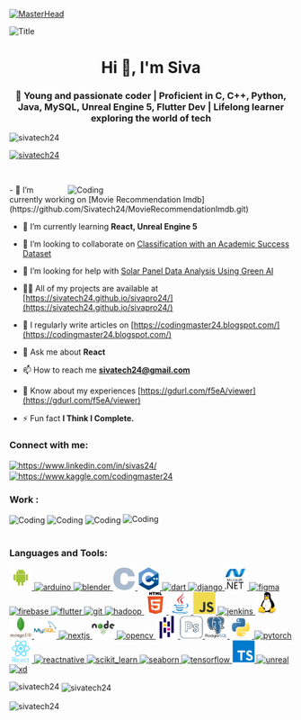 [![MasterHead](https://blogger.googleusercontent.com/img/b/R29vZ2xl/AVvXsEhG6VVq4uBcvBSSQSLy800nf3GS1r2RNvAIrzlD5sbuRDDjJfp6zui51LIf6OMYwCxdm3WiMhFVcMLnqjRCHDRQ-j9x-cLVwKXgR0hoxCA9NxlATkIJZwd9rUETQuZlfspEKc2DLPuFE8aL5kAsGiYaV8Neii_wjaZqAC9isuR5aw4VnRzsGMjiQlriSOzp/s1600/android.gif?loop=1)](https://codingmaster24.blogspot.com/)

<div align="left">
  <img src="https://readme-typing-svg.herokuapp.com?font=Architects+Daughter&color=%2338C2FF&size=50&center=true&vCenter=true&height=60&width=600&lines=Hi 👋, I'm Siva;Welcome+to+my+profile!" alt="Title"></img>
</div>

<h1 align="center">Hi 👋, I'm Siva</h1>
<h3 align="center">🚀 Young and passionate coder | Proficient in C, C++, Python, Java, MySQL, Unreal Engine 5, Flutter Dev | Lifelong learner exploring the world of tech</h3>

<p align="left"> <img src="https://komarev.com/ghpvc/?username=sivatech24&label=Profile%20views&color=0e75b6&style=flat" alt="sivatech24" /> </p>

<p align="left"> <a href="https://github.com/ryo-ma/github-profile-trophy"><img src="https://github-profile-trophy.vercel.app/?username=sivatech24" alt="sivatech24" /></a> </p>

<p align="left"> <a href="https://twitter.com/" target="blank"><img src="https://img.shields.io/twitter/follow/?logo=twitter&style=for-the-badge" alt="" /></a> </p>

<img align="right" alt="Coding" width="400" src="https://blogger.googleusercontent.com/img/b/R29vZ2xl/AVvXsEhwULnceKPVHBOOOgcTbOWkyKqtwdhFrvE4YS5fUvXPRFAbPPeHC-98uzUB0eySGfZ-FJAPdYTSYuPoPSCz5fv7VqFYcMz__fVuoelCPPVhjR3JQrmvTF5DEW5cv57ALBLfYB8pQzdia1njN68ruybSoWl-xbjK6TXjEdLGr_dAKYHL-f_t0jR2LL8IgJrX/s320/225813708-98b745f2-7d22-48cf-9150-083f1b00d6c9.gif">
- 🔭 I’m currently working on [Movie Recommendation Imdb](https://github.com/Sivatech24/MovieRecommendationImdb.git)

- 🌱 I’m currently learning **React, Unreal Engine 5**

- 👯 I’m looking to collaborate on [Classification with an Academic Success Dataset](https://github.com/Sivatech24/Classification-with-an-Academic-Success-Dataset.git)

- 🤝 I’m looking for help with [Solar Panel Data Analysis Using Green AI](https://github.com/Sivatech24/Classification-with-an-Academic-Success-Dataset.git)

- 👨‍💻 All of my projects are available at [https://sivatech24.github.io/sivapro24/](https://sivatech24.github.io/sivapro24/)

- 📝 I regularly write articles on [https://codingmaster24.blogspot.com/](https://codingmaster24.blogspot.com/)

- 💬 Ask me about **React**

- 📫 How to reach me **sivatech24@gmail.com**

- 📄 Know about my experiences [https://gdurl.com/f5eA/viewer](https://gdurl.com/f5eA/viewer)

- ⚡ Fun fact **I Think I Complete.**

<h3 align="left">Connect with me:</h3>
<p align="left">
<a href="https://linkedin.com/in/https://www.linkedin.com/in/sivas24/" target="blank"><img align="center" src="https://raw.githubusercontent.com/rahuldkjain/github-profile-readme-generator/master/src/images/icons/Social/linked-in-alt.svg" alt="https://www.linkedin.com/in/sivas24/" height="30" width="40" /></a>
<a href="https://kaggle.com/https://www.kaggle.com/codingmaster24" target="blank"><img align="center" src="https://raw.githubusercontent.com/rahuldkjain/github-profile-readme-generator/master/src/images/icons/Social/kaggle.svg" alt="https://www.kaggle.com/codingmaster24" height="30" width="40" /></a>
</p>

<h3 align="left">Work :</h3>
<img align="center" alt="Coding" width="400" src="https://blogger.googleusercontent.com/img/b/R29vZ2xl/AVvXsEgRPVWyVxlIcTZvSbwbt3eWemgArs6ve-EWNHEiCohQX5rcZ2GhKWdPbmInV7y9NhoHp0yEEJPjMpqBjxhV5-xdwTmfzYW3PGJDlv9tKvOMOKInnxKfD18ZHR0xXXIHnGuRCGng-vs6BbMx80xnEaBM9aVTU5cOHSVssUp6vOsO485K2W4mQsYEKj406uxA/s1920/coder.gif">
<img align="center" alt="Coding" width="400" src="https://blogger.googleusercontent.com/img/b/R29vZ2xl/AVvXsEil9l0BVTXTkVu-c5Vqfyh6KU5bTyIrR2kI1rkdiB4BX_KRPopP6ap42BqqkY6s0YH39L2_HjcE0WUygV-GyWxNJFB_65xrjDj3jHJRcBEbmH2Qh1dhrNQrE52CfRtuWf0H73bZmCP4eO-3sGwIIWiOvm9MrlLR-pBL7mT_87PYCalTBBRtY5cBxRQcKBVq/s320/243078834-72903324-cf57-4e90-80a6-ed3c9734e0ed.gif">
<img align="center" alt="Coding" width="400" src="https://blogger.googleusercontent.com/img/b/R29vZ2xl/AVvXsEhwULnceKPVHBOOOgcTbOWkyKqtwdhFrvE4YS5fUvXPRFAbPPeHC-98uzUB0eySGfZ-FJAPdYTSYuPoPSCz5fv7VqFYcMz__fVuoelCPPVhjR3JQrmvTF5DEW5cv57ALBLfYB8pQzdia1njN68ruybSoWl-xbjK6TXjEdLGr_dAKYHL-f_t0jR2LL8IgJrX/s320/225813708-98b745f2-7d22-48cf-9150-083f1b00d6c9.gif">
<img align="centert" alt="Coding" width="400" src="https://blogger.googleusercontent.com/img/b/R29vZ2xl/AVvXsEjHlH6RjIGTdzlnrOoQR9A9J1rwsro9OuRIYhqs2_iyf4BcDkH3NgTW8S-WAYY1cuntqWBgrHkRMoKd3b3C13dZAU_KRjqltWmgBznDAg5LCPZ8uBpFD7qYLleAICIFFZWdsspD4cNjZkv9NiQL5GcroW0kMpSZaN9SU_L1H95VfQ0jfquhkbINGU_ismfW/s1600/213910845-af37a709-8995-40d6-be59-724526e3c3d7.gif">
<br></br>

<h3 align="left">Languages and Tools:</h3>
<p align="left"> <a href="https://developer.android.com" target="_blank" rel="noreferrer"> <img src="https://raw.githubusercontent.com/devicons/devicon/master/icons/android/android-original-wordmark.svg" alt="android" width="40" height="40"/> </a> <a href="https://www.arduino.cc/" target="_blank" rel="noreferrer"> <img src="https://cdn.worldvectorlogo.com/logos/arduino-1.svg" alt="arduino" width="40" height="40"/> </a> <a href="https://www.blender.org/" target="_blank" rel="noreferrer"> <img src="https://download.blender.org/branding/community/blender_community_badge_white.svg" alt="blender" width="40" height="40"/> </a> <a href="https://www.cprogramming.com/" target="_blank" rel="noreferrer"> <img src="https://raw.githubusercontent.com/devicons/devicon/master/icons/c/c-original.svg" alt="c" width="40" height="40"/> </a> <a href="https://www.w3schools.com/cpp/" target="_blank" rel="noreferrer"> <img src="https://raw.githubusercontent.com/devicons/devicon/master/icons/cplusplus/cplusplus-original.svg" alt="cplusplus" width="40" height="40"/> </a> <a href="https://dart.dev" target="_blank" rel="noreferrer"> <img src="https://www.vectorlogo.zone/logos/dartlang/dartlang-icon.svg" alt="dart" width="40" height="40"/> </a> <a href="https://www.djangoproject.com/" target="_blank" rel="noreferrer"> <img src="https://cdn.worldvectorlogo.com/logos/django.svg" alt="django" width="40" height="40"/> </a> <a href="https://dotnet.microsoft.com/" target="_blank" rel="noreferrer"> <img src="https://raw.githubusercontent.com/devicons/devicon/master/icons/dot-net/dot-net-original-wordmark.svg" alt="dotnet" width="40" height="40"/> </a> <a href="https://www.figma.com/" target="_blank" rel="noreferrer"> <img src="https://www.vectorlogo.zone/logos/figma/figma-icon.svg" alt="figma" width="40" height="40"/> </a> <a href="https://firebase.google.com/" target="_blank" rel="noreferrer"> <img src="https://www.vectorlogo.zone/logos/firebase/firebase-icon.svg" alt="firebase" width="40" height="40"/> </a> <a href="https://flutter.dev" target="_blank" rel="noreferrer"> <img src="https://www.vectorlogo.zone/logos/flutterio/flutterio-icon.svg" alt="flutter" width="40" height="40"/> </a> <a href="https://git-scm.com/" target="_blank" rel="noreferrer"> <img src="https://www.vectorlogo.zone/logos/git-scm/git-scm-icon.svg" alt="git" width="40" height="40"/> </a> <a href="https://hadoop.apache.org/" target="_blank" rel="noreferrer"> <img src="https://www.vectorlogo.zone/logos/apache_hadoop/apache_hadoop-icon.svg" alt="hadoop" width="40" height="40"/> </a> <a href="https://www.w3.org/html/" target="_blank" rel="noreferrer"> <img src="https://raw.githubusercontent.com/devicons/devicon/master/icons/html5/html5-original-wordmark.svg" alt="html5" width="40" height="40"/> </a> <a href="https://www.java.com" target="_blank" rel="noreferrer"> <img src="https://raw.githubusercontent.com/devicons/devicon/master/icons/java/java-original.svg" alt="java" width="40" height="40"/> </a> <a href="https://developer.mozilla.org/en-US/docs/Web/JavaScript" target="_blank" rel="noreferrer"> <img src="https://raw.githubusercontent.com/devicons/devicon/master/icons/javascript/javascript-original.svg" alt="javascript" width="40" height="40"/> </a> <a href="https://www.jenkins.io" target="_blank" rel="noreferrer"> <img src="https://www.vectorlogo.zone/logos/jenkins/jenkins-icon.svg" alt="jenkins" width="40" height="40"/> </a> <a href="https://www.linux.org/" target="_blank" rel="noreferrer"> <img src="https://raw.githubusercontent.com/devicons/devicon/master/icons/linux/linux-original.svg" alt="linux" width="40" height="40"/> </a> <a href="https://www.mongodb.com/" target="_blank" rel="noreferrer"> <img src="https://raw.githubusercontent.com/devicons/devicon/master/icons/mongodb/mongodb-original-wordmark.svg" alt="mongodb" width="40" height="40"/> </a> <a href="https://www.mysql.com/" target="_blank" rel="noreferrer"> <img src="https://raw.githubusercontent.com/devicons/devicon/master/icons/mysql/mysql-original-wordmark.svg" alt="mysql" width="40" height="40"/> </a> <a href="https://nextjs.org/" target="_blank" rel="noreferrer"> <img src="https://cdn.worldvectorlogo.com/logos/nextjs-2.svg" alt="nextjs" width="40" height="40"/> </a> <a href="https://nodejs.org" target="_blank" rel="noreferrer"> <img src="https://raw.githubusercontent.com/devicons/devicon/master/icons/nodejs/nodejs-original-wordmark.svg" alt="nodejs" width="40" height="40"/> </a> <a href="https://opencv.org/" target="_blank" rel="noreferrer"> <img src="https://www.vectorlogo.zone/logos/opencv/opencv-icon.svg" alt="opencv" width="40" height="40"/> </a> <a href="https://pandas.pydata.org/" target="_blank" rel="noreferrer"> <img src="https://raw.githubusercontent.com/devicons/devicon/2ae2a900d2f041da66e950e4d48052658d850630/icons/pandas/pandas-original.svg" alt="pandas" width="40" height="40"/> </a> <a href="https://www.photoshop.com/en" target="_blank" rel="noreferrer"> <img src="https://raw.githubusercontent.com/devicons/devicon/master/icons/photoshop/photoshop-line.svg" alt="photoshop" width="40" height="40"/> </a> <a href="https://www.postgresql.org" target="_blank" rel="noreferrer"> <img src="https://raw.githubusercontent.com/devicons/devicon/master/icons/postgresql/postgresql-original-wordmark.svg" alt="postgresql" width="40" height="40"/> </a> <a href="https://www.python.org" target="_blank" rel="noreferrer"> <img src="https://raw.githubusercontent.com/devicons/devicon/master/icons/python/python-original.svg" alt="python" width="40" height="40"/> </a> <a href="https://pytorch.org/" target="_blank" rel="noreferrer"> <img src="https://www.vectorlogo.zone/logos/pytorch/pytorch-icon.svg" alt="pytorch" width="40" height="40"/> </a> <a href="https://reactjs.org/" target="_blank" rel="noreferrer"> <img src="https://raw.githubusercontent.com/devicons/devicon/master/icons/react/react-original-wordmark.svg" alt="react" width="40" height="40"/> </a> <a href="https://reactnative.dev/" target="_blank" rel="noreferrer"> <img src="https://reactnative.dev/img/header_logo.svg" alt="reactnative" width="40" height="40"/> </a> <a href="https://scikit-learn.org/" target="_blank" rel="noreferrer"> <img src="https://upload.wikimedia.org/wikipedia/commons/0/05/Scikit_learn_logo_small.svg" alt="scikit_learn" width="40" height="40"/> </a> <a href="https://seaborn.pydata.org/" target="_blank" rel="noreferrer"> <img src="https://seaborn.pydata.org/_images/logo-mark-lightbg.svg" alt="seaborn" width="40" height="40"/> </a> <a href="https://www.tensorflow.org" target="_blank" rel="noreferrer"> <img src="https://www.vectorlogo.zone/logos/tensorflow/tensorflow-icon.svg" alt="tensorflow" width="40" height="40"/> </a> <a href="https://www.typescriptlang.org/" target="_blank" rel="noreferrer"> <img src="https://raw.githubusercontent.com/devicons/devicon/master/icons/typescript/typescript-original.svg" alt="typescript" width="40" height="40"/> </a> <a href="https://unrealengine.com/" target="_blank" rel="noreferrer"> <img src="https://raw.githubusercontent.com/kenangundogan/fontisto/036b7eca71aab1bef8e6a0518f7329f13ed62f6b/icons/svg/brand/unreal-engine.svg" alt="unreal" width="40" height="40"/> </a> <a href="https://www.adobe.com/products/xd.html" target="_blank" rel="noreferrer"> <img src="https://cdn.worldvectorlogo.com/logos/adobe-xd.svg" alt="xd" width="40" height="40"/> </a> </p>

<p><img align="left" src="https://github-readme-stats.vercel.app/api/top-langs?username=sivatech24&show_icons=true&locale=en&layout=compact" alt="sivatech24" /></p>

<p>&nbsp;<img align="center" src="https://github-readme-stats.vercel.app/api?username=sivatech24&show_icons=true&locale=en" alt="sivatech24" /></p>

<p><img align="center" src="https://github-readme-streak-stats.herokuapp.com/?user=sivatech24&" alt="sivatech24" /></p>
